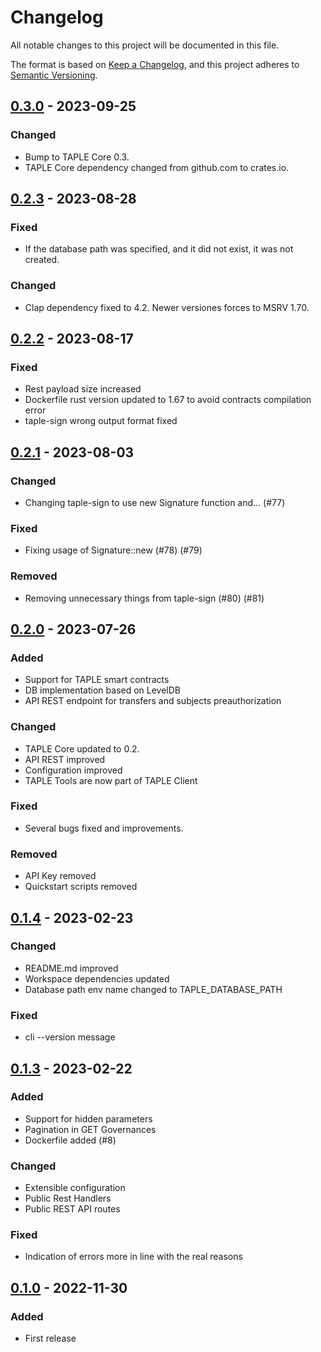 # Changelog

All notable changes to this project will be documented in this file.

The format is based on [Keep a Changelog](https://keepachangelog.com/en/1.0.0/),
and this project adheres to [Semantic Versioning](https://semver.org/spec/v2.0.0.html).

## [0.3.0] - 2023-09-25

### Changed

- Bump to TAPLE Core 0.3.
- TAPLE Core dependency changed from github.com to crates.io.

## [0.2.3] - 2023-08-28

### Fixed

- If the database path was specified, and it did not exist, it was not created.

### Changed

- Clap dependency fixed to 4.2. Newer versiones forces to MSRV 1.70.

## [0.2.2] - 2023-08-17

### Fixed

- Rest payload size increased
- Dockerfile rust version updated to 1.67 to avoid contracts compilation error
- taple-sign wrong output format fixed

## [0.2.1] - 2023-08-03

### Changed

- Changing taple-sign to use new Signature function and… (#77)

### Fixed

- Fixing usage of Signature::new (#78) (#79)

### Removed

- Removing unnecessary things from taple-sign (#80) (#81)

## [0.2.0] - 2023-07-26

### Added

- Support for TAPLE smart contracts
- DB implementation based on LevelDB
- API REST endpoint for transfers and subjects preauthorization

### Changed

- TAPLE Core updated to 0.2. 
- API REST improved
- Configuration improved
- TAPLE Tools are now part of TAPLE Client

### Fixed

- Several bugs fixed and improvements.

### Removed

- API Key removed
- Quickstart scripts removed

## [0.1.4] - 2023-02-23

### Changed

- README.md improved
- Workspace dependencies updated
- Database path env name changed to TAPLE_DATABASE_PATH

### Fixed

- cli --version message

## [0.1.3] - 2023-02-22

### Added

- Support for hidden parameters
- Pagination in GET Governances
- Dockerfile added (#8)

### Changed

- Extensible configuration
- Public Rest Handlers
- Public REST API routes

### Fixed

- Indication of errors more in line with the real reasons

## [0.1.0] - 2022-11-30

### Added

- First release

[0.3.0]: https://github.com/opencanarias/taple-client/compare/v0.2.0...v0.3.0
[0.2.3]: https://github.com/opencanarias/taple-client/compare/v0.2.2...v0.2.3
[0.2.2]: https://github.com/opencanarias/taple-client/compare/v0.2.1...v0.2.2
[0.2.1]: https://github.com/opencanarias/taple-client/compare/v0.2.0...v0.2.1
[0.2.0]: https://github.com/opencanarias/taple-client/compare/v0.1.0...v0.2.0
[0.1.4]: https://github.com/opencanarias/taple-client/compare/v0.1.3...v0.1.4
[0.1.3]: https://github.com/opencanarias/taple-client/compare/v0.1.0...v0.1.3
[0.1.0]: https://github.com/opencanarias/taple-client/releases/tag/v0.1.0
